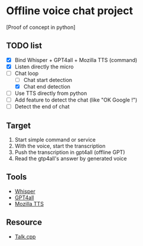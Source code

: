 # Offline voice chat project
[Proof of concept in python]

## TODO list
- [X] Bind Whisper + GPT4all + Mozilla TTS (command)
- [X] Listen directly the micro
- [ ] Chat loop
  - [ ] Chat start detection
  - [X] Chat end detection
- [ ] Use TTS directly from python
- [ ] Add feature to detect the chat (like "OK Google !")
- [ ] Detect the end of chat

## Target
1. Start simple command or service
2. With the voice, start the transcription
3. Push the transcription in gpt4all (offline GPT)
4. Read the gtp4all's answer by generated voice

## Tools
- [Whisper](https://github.com/openai/whisper)
- [GPT4all](https://github.com/nomic-ai/gpt4all)
- [Mozilla TTS](https://github.com/mozilla/TTS)

## Resource
- [Talk.cpp](https://github.com/ggerganov/whisper.cpp/tree/master/examples/talk)